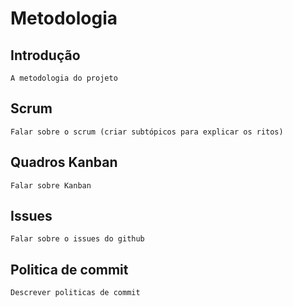 # Metodologia

## Introdução
    A metodologia do projeto

## Scrum
    Falar sobre o scrum (criar subtópicos para explicar os ritos)

## Quadros Kanban
    Falar sobre Kanban

## Issues 
    Falar sobre o issues do github 

## Politica de commit
    Descrever politicas de commit
<p style="text-align: justify;">&emsp;&emsp;</p>
